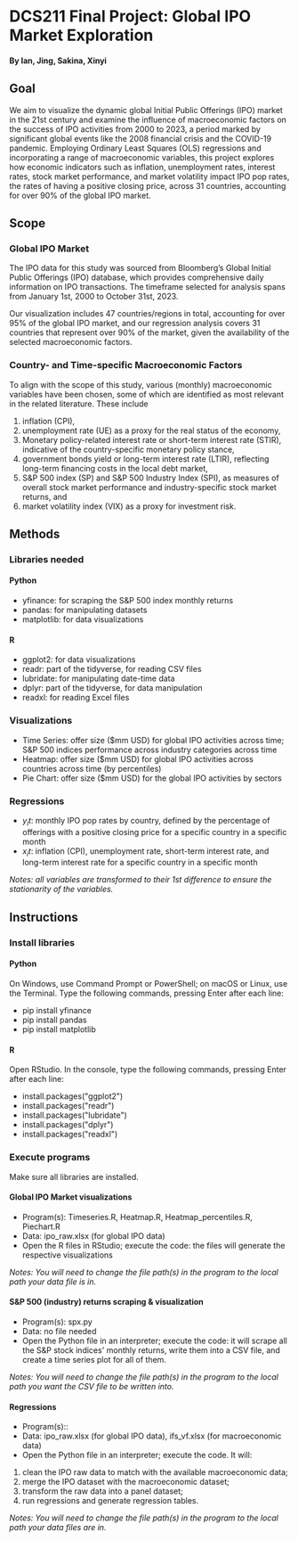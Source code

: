 # DCS211 Final Project: Global IPO Market Exploration
#### By Ian, Jing, Sakina, Xinyi

## Goal 
We aim to visualize the dynamic global Initial Public Offerings (IPO) market in the 21st century and examine the influence of macroeconomic factors on the success of IPO activities from 2000 to 2023, a period marked by significant global events like the 2008 financial crisis and the COVID-19 pandemic. Employing Ordinary Least Squares (OLS) regressions and incorporating a range of macroeconomic variables, this project explores how economic indicators such as inflation, unemployment rates, interest rates, stock market performance, and market volatility impact IPO pop rates, the rates of having a positive closing price, across 31 countries, accounting for over 90% of the global IPO market. 

## Scope
### Global IPO Market
The IPO data for this study was sourced from Bloomberg’s Global Initial Public Offerings (IPO) database, which provides comprehensive daily information on IPO transactions. The timeframe selected for analysis spans from January 1st, 2000 to October 31st, 2023. 

Our visualization includes 47 countries/regions in total, accounting for over 95% of the global IPO market, and our regression analysis covers 31 countries that represent over 90% of the market, given the availability of the selected macroeconomic factors. 

### Country- and Time-specific Macroeconomic Factors
To align with the scope of this study, various (monthly) macroeconomic variables have been chosen, some of which are identified as most relevant in the related literature. These include 
1. inflation (CPI),
2. unemployment rate (UE) as a proxy for the real status of the economy,
3. Monetary policy-related interest rate or short-term interest rate (STIR), indicative of the country-specific monetary policy stance, 
4. government bonds yield or long-term interest rate (LTIR), reflecting long-term financing costs in the local debt market, 
5. S&P 500 index (SP) and S&P 500 Industry Index (SPI), as measures of overall stock market performance and industry-specific stock market returns, and
6. market volatility index (VIX) as a proxy for investment risk.

## Methods 
### Libraries needed
#### Python
- yfinance: for scraping the S&P 500 index monthly returns
- pandas: for manipulating datasets
- matplotlib: for data visualizations
#### R
- ggplot2: for data visualizations
- readr: part of the tidyverse, for reading CSV files
- lubridate: for manipulating date-time data
- dplyr: part of the tidyverse, for data manipulation
- readxl: for reading Excel files

### Visualizations
- Time Series: offer size ($mm USD) for global IPO activities across time; S&P 500 indices performance across industry categories across time
- Heatmap: offer size ($mm USD) for global IPO activities across countries across time (by percentiles)
- Pie Chart: offer size ($mm USD) for the global IPO activities by sectors

### Regressions
- $y_it$: monthly IPO pop rates by country, defined by the percentage of offerings with a positive closing price for a specific country in a specific month
- $x_it$: inflation (CPI), unemployment rate, short-term interest rate, and long-term interest rate for a specific country in a specific month

*Notes: all variables are transformed to their 1st difference to ensure the stationarity of the variables.*

## Instructions
### Install libraries
#### Python
On Windows, use Command Prompt or PowerShell; on macOS or Linux, use the Terminal. Type the following commands, pressing Enter after each line:
- pip install yfinance
- pip install pandas
- pip install matplotlib
#### R
Open RStudio. In the console, type the following commands, pressing Enter after each line:
- install.packages("ggplot2")
- install.packages("readr")
- install.packages("lubridate")
- install.packages("dplyr")
- install.packages("readxl")
### Execute programs
Make sure all libraries are installed.
#### Global IPO Market visualizations
- Program(s): Timeseries.R, Heatmap.R, Heatmap_percentiles.R, Piechart.R
- Data: ipo_raw.xlsx (for global IPO data)
- Open the R files in RStudio; execute the code: the files will generate the respective visualizations

*Notes: You will need to change the file path(s) in the program to the local path your data file is in.*

#### S&P 500 (industry) returns scraping & visualization
- Program(s): spx.py
- Data: no file needed
- Open the Python file in an interpreter; execute the code: it will scrape all the S&P stock indices' monthly returns, write them into a CSV file, and create a time series plot for all of them.

*Notes: You will need to change the file path(s) in the program to the local path you want the CSV file to be written into.*

#### Regressions
- Program(s):: 
- Data: ipo_raw.xlsx (for global IPO data), ifs_vf.xlsx (for macroeconomic data)
- Open the Python file in an interpreter; execute the code. It will:
1. clean the IPO raw data to match with the available macroeconomic data;
2. merge the IPO dataset with the macroeconomic dataset;
3. transform the raw data into a panel dataset;
4. run regressions and generate regression tables.

*Notes: You will need to change the file path(s) in the program to the local path your data files are in.*
